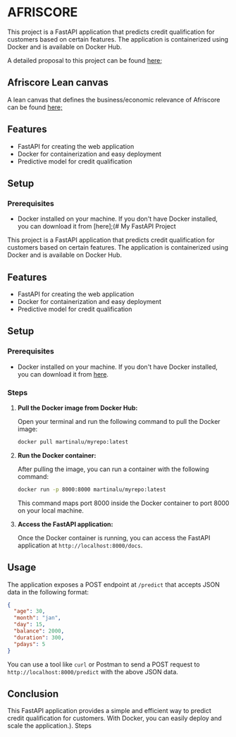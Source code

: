 # AFRISCORE
This project is a FastAPI application that predicts credit qualification for customers based on certain features. The application is containerized using Docker and is available on Docker Hub.

A detailed proposal to this project can be found [here;](https://docs.google.com/document/d/1XpOUKyt2DH6wQ9Pfeq8w31DLfAjhRlRRcslEcjtVSMM/edit?usp=sharing)

## Afriscore Lean canvas
A lean canvas that defines the business/economic relevance of Afriscore can be found [here;](https://docs.google.com/presentation/d/1CuriQnHya5FZHXnSRDSemWuFRwSQiF11ElNvd3cSdUw/edit?usp=sharing)

## Features
- FastAPI for creating the web application
- Docker for containerization and easy deployment
- Predictive model for credit qualification
## Setup

### Prerequisites
* Docker installed on your machine. If you don't have Docker installed, you can download it from [here];(# My FastAPI Project

This project is a FastAPI application that predicts credit qualification for customers based on certain features. The application is containerized using Docker and is available on Docker Hub.

## Features

- FastAPI for creating the web application
- Docker for containerization and easy deployment
- Predictive model for credit qualification

## Setup

### Prerequisites

- Docker installed on your machine. If you don't have Docker installed, you can download it from [here](https://www.docker.com/products/docker-desktop).

### Steps

1. **Pull the Docker image from Docker Hub:**

   Open your terminal and run the following command to pull the Docker image:

   ```bash
   docker pull martinalu/myrepo:latest
   ```

2. **Run the Docker container:**

   After pulling the image, you can run a container with the following command:

   ```bash
   docker run -p 8000:8000 martinalu/myrepo:latest
   ```

   This command maps port 8000 inside the Docker container to port 8000 on your local machine.

3. **Access the FastAPI application:**

   Once the Docker container is running, you can access the FastAPI application at `http://localhost:8000/docs`.

## Usage

The application exposes a POST endpoint at `/predict` that accepts JSON data in the following format:

```json
{
  "age": 30,
  "month": "jan",
  "day": 15,
  "balance": 2000,
  "duration": 300,
  "pdays": 5
}
```

You can use a tool like `curl` or Postman to send a POST request to `http://localhost:8000/predict` with the above JSON data.

## Conclusion

This FastAPI application provides a simple and efficient way to predict credit qualification for customers. With Docker, you can easily deploy and scale the application.).
Steps
